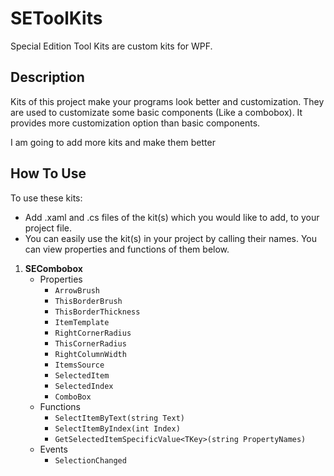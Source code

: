 # SEToolKits
Special Edition Tool Kits are custom kits for WPF.

## Description
Kits of this project make your programs look better and customization. 
They are used to customizate some basic components (Like a combobox). It provides more customization option than basic components. 

I am going to add more kits and make them better

## How To Use
To use these kits:

* Add .xaml and .cs files of the kit(s) which you would like to add, to your project file.
* You can easily use the kit(s) in your project by calling their names. You can view properties and functions of them below.

1. **SECombobox**
   - Properties
     - `ArrowBrush`
     - `ThisBorderBrush`
     - `ThisBorderThickness`
     - `ItemTemplate`
     - `RightCornerRadius`
     - `ThisCornerRadius`
     - `RightColumnWidth`
     - `ItemsSource`
     - `SelectedItem`
     - `SelectedIndex`
     - `ComboBox`
   - Functions
     - `SelectItemByText(string Text)`
     - `SelectItemByIndex(int Index)`
     - `GetSelectedItemSpecificValue<TKey>(string PropertyNames)`
   - Events
     - `SelectionChanged`